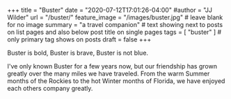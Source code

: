 +++
title = "Buster"
date = "2020-07-12T17:01:26-04:00"
#author = "JJ Wilder"
url = "/buster/"
feature_image = "/images/buster.jpg" # leave blank for no image
summary = "a travel companion" # text showing next to posts on list pages and also below post title on single pages
tags = [ "buster" ] # only primary tag shows on posts
draft = false
+++

Buster is bold, Buster is brave, Buster is not blue.  

I've only known Buster for a few years now, but our friendship has grown greatly over the many miles we have traveled.  From the warm Summer months of the Rockies to the hot Winter months of Florida, we have enjoyed each others company greatly.  